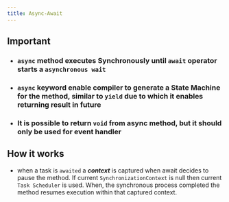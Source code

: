 ```yaml
---
title: Async-Await
---
```


## Important
- ### `async` method executes Synchronously until `await` operator starts a `asynchronous wait`
- ### `async` keyword enable compiler to generate a State Machine for the method, similar to `yield` due to which it enables returning result in future
- ### It is possible to return `void` from async method, but it should only be used for event handler

## How it works
- when a task is `awaited` a ***context*** is captured when await decides to pause the method. If current `SynchronizationContext` is null
  then current `Task Scheduler` is used. When, the synchronous process completed the method resumes execution within that captured context.
  

